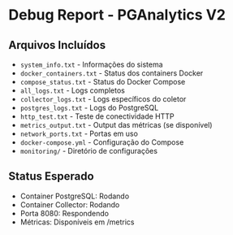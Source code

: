 # Debug Report - PGAnalytics V2

## Arquivos Incluídos
- `system_info.txt` - Informações do sistema
- `docker_containers.txt` - Status dos containers Docker
- `compose_status.txt` - Status do Docker Compose
- `all_logs.txt` - Logs completos
- `collector_logs.txt` - Logs específicos do coletor
- `postgres_logs.txt` - Logs do PostgreSQL
- `http_test.txt` - Teste de conectividade HTTP
- `metrics_output.txt` - Output das métricas (se disponível)
- `network_ports.txt` - Portas em uso
- `docker-compose.yml` - Configuração do Compose
- `monitoring/` - Diretório de configurações

## Status Esperado
- Container PostgreSQL: Rodando
- Container Collector: Rodando  
- Porta 8080: Respondendo
- Métricas: Disponíveis em /metrics
